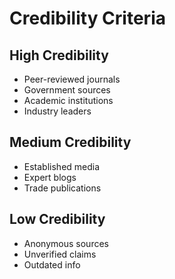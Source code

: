 # Credibility Criteria
## High Credibility
- Peer-reviewed journals
- Government sources
- Academic institutions
- Industry leaders

## Medium Credibility
- Established media
- Expert blogs
- Trade publications

## Low Credibility
- Anonymous sources
- Unverified claims
- Outdated info
